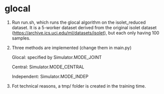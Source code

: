 # glocal

1.  Run run.sh, which runs the glocal algorithm on the isolet_reduced dataset. It is a 5-worker dataset derived from the original isolet dataset (https://archive.ics.uci.edu/ml/datasets/isolet), but each only having 100 samples. 

2.  Three methods are implemented (change them in main.py)
   
    Glocal: specified by Simulator.MODE_JOINT
   
    Central: Simulator.MODE_CENTRAL
   
    Independent: Simulator.MODE_INDEP
   
3.  Fot technical reasons, a tmp/ folder is created in the training time. 
